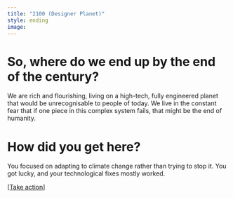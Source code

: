 ```yaml
---
title: "2100 (Designer Planet)"
style: ending
image:  
---
```


# So, where do we end up by the end of the century?

We are rich and flourishing, living on a high-tech, fully engineered planet that would be unrecognisable to people of today. We live in the constant fear that if one piece in this complex system fails, that might be the end of humanity.

# How did you get here?

You focused on adapting to climate change rather than trying to stop it. You got lucky, and your technological fixes mostly worked.

[[Take action](#2d51dmb)]

